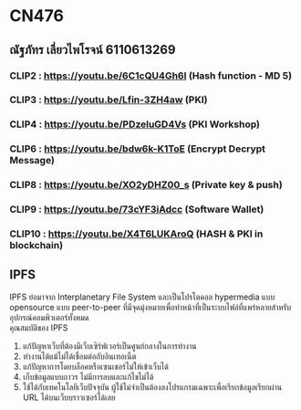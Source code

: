 # CN476
## ณัฐภัทร เลี่ยวไพโรจน์ 6110613269

### CLIP2 : https://youtu.be/6C1cQU4Gh6I (Hash function - MD 5)
### CLIP3 : https://youtu.be/Lfin-3ZH4aw (PKI)
### CLIP4 : https://youtu.be/PDzeluGD4Vs (PKI Workshop)
### CLIP6 : https://youtu.be/bdw6k-K1ToE (Encrypt Decrypt Message)
### CLIP8 : https://youtu.be/XO2yDHZ00_s (Private key & push)
### CLIP9 : https://youtu.be/73cYF3iAdcc (Software Wallet)
### CLIP10 : https://youtu.be/X4T6LUKAroQ (HASH & PKI in blockchain)

## IPFS
IPFS ย่อมาจาก Interplanetary File System และเป็นโปรโตคอล hypermedia แบบ opensource แบบ peer-to-peer ที่มีจุดมุ่งหมายเพื่อทำหน้าที่เป็นระบบไฟล์ที่แพร่หลายสำหรับอุปกรณ์คอมพิวเตอร์ทั้งหมด\
คุณสมบัติของ IPFS
1. แก้ปัญหาเว็บที่ต้องมีเว็บเซิร์ฟเวอร์เป็นศูนย์กลางในการทำงาน
2. ทำงานได้แม้ไม่ได้เชื่อมต่อกับอินเทอเน็ต
3. แก้ปัญหาการโดยบล็อคหรือเซนเชอร์ไม่ให้เข้าเว็บได้
4. เก็บข้อมูลแบบถาวร ไม่มีการลบและแก้ไขไม่ได้
5. ใช้ได้กับเทคโนโลยีเว็บปัจจุบัน ผู้ใช้ไม่จำเป็นต้องลงโปรแกรมเฉพาะเพื่อเรียกข้อมูลเรียกผ่าน URL ได้บนเว็บบราวเซอร์ได้เลย
